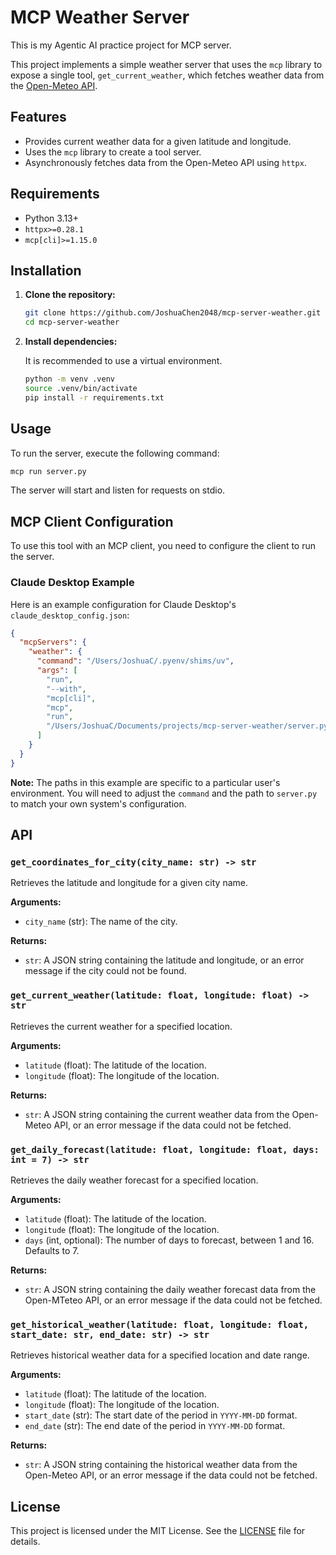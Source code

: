 # MCP Weather Server

This is my Agentic AI practice project for MCP server.

This project implements a simple weather server that uses the `mcp` library to expose a single tool, `get_current_weather`, which fetches weather data from the [Open-Meteo API](https://open-meteo.com/).

## Features

*   Provides current weather data for a given latitude and longitude.
*   Uses the `mcp` library to create a tool server.
*   Asynchronously fetches data from the Open-Meteo API using `httpx`.

## Requirements

*   Python 3.13+
*   `httpx>=0.28.1`
*   `mcp[cli]>=1.15.0`

## Installation

1.  **Clone the repository:**

    ```bash
    git clone https://github.com/JoshuaChen2048/mcp-server-weather.git
    cd mcp-server-weather
    ```

2.  **Install dependencies:**

    It is recommended to use a virtual environment.

    ```bash
    python -m venv .venv
    source .venv/bin/activate
    pip install -r requirements.txt 
    ```

## Usage

To run the server, execute the following command:

```bash
mcp run server.py
```

The server will start and listen for requests on stdio.

## MCP Client Configuration

To use this tool with an MCP client, you need to configure the client to run the server.

### Claude Desktop Example

Here is an example configuration for Claude Desktop's `claude_desktop_config.json`:

```json
{
  "mcpServers": {
    "weather": {
      "command": "/Users/JoshuaC/.pyenv/shims/uv",
      "args": [
        "run",
        "--with",
        "mcp[cli]",
        "mcp",
        "run",
        "/Users/JoshuaC/Documents/projects/mcp-server-weather/server.py"
      ]
    }
  }
}
```

**Note:** The paths in this example are specific to a particular user's environment. You will need to adjust the `command` and the path to `server.py` to match your own system's configuration.

## API

### `get_coordinates_for_city(city_name: str) -> str`

Retrieves the latitude and longitude for a given city name.

**Arguments:**

*   `city_name` (str): The name of the city.

**Returns:**

*   `str`: A JSON string containing the latitude and longitude, or an error message if the city could not be found.

### `get_current_weather(latitude: float, longitude: float) -> str`

Retrieves the current weather for a specified location.

**Arguments:**

*   `latitude` (float): The latitude of the location.
*   `longitude` (float): The longitude of the location.

**Returns:**

*   `str`: A JSON string containing the current weather data from the Open-Meteo API, or an error message if the data could not be fetched.

### `get_daily_forecast(latitude: float, longitude: float, days: int = 7) -> str`

Retrieves the daily weather forecast for a specified location.

**Arguments:**

*   `latitude` (float): The latitude of the location.
*   `longitude` (float): The longitude of the location.
*   `days` (int, optional): The number of days to forecast, between 1 and 16. Defaults to 7.

**Returns:**

*   `str`: A JSON string containing the daily weather forecast data from the Open-MTeteo API, or an error message if the data could not be fetched.

### `get_historical_weather(latitude: float, longitude: float, start_date: str, end_date: str) -> str`

Retrieves historical weather data for a specified location and date range.

**Arguments:**

*   `latitude` (float): The latitude of the location.
*   `longitude` (float): The longitude of the location.
*   `start_date` (str): The start date of the period in `YYYY-MM-DD` format.
*   `end_date` (str): The end date of the period in `YYYY-MM-DD` format.

**Returns:**

*   `str`: A JSON string containing the historical weather data from the Open-Meteo API, or an error message if the data could not be fetched.

## License

This project is licensed under the MIT License. See the [LICENSE](LICENSE) file for details.